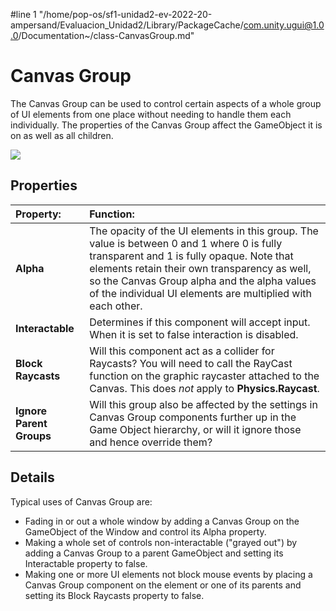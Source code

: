 #line 1 "/home/pop-os/sf1-unidad2-ev-2022-20-ampersand/Evaluacion_Unidad2/Library/PackageCache/com.unity.ugui@1.0.0/Documentation~/class-CanvasGroup.md"
# Canvas Group

The Canvas Group can be used to control certain aspects of a whole group of UI elements from one place without needing to handle them each individually. The properties of the Canvas Group affect the GameObject it is on as well as all children.

![](images/UI_CanvasGroupInspector.png)

## Properties

|**Property:** |**Function:** |
|:---|:---|
|**Alpha** | The opacity of the UI elements in this group. The value is between 0 and 1 where 0 is fully transparent and 1 is fully opaque. Note that elements retain their own transparency as well, so the Canvas Group alpha and the alpha values of the individual UI elements are multiplied with each other. |
|**Interactable** | Determines if this component will accept input.  When it is set to false interaction is disabled. |
|**Block Raycasts** | Will this component act as a collider for Raycasts? You will need to call the RayCast function on the graphic raycaster attached to the Canvas.  This does _not_ apply to **Physics.Raycast**. |
|**Ignore Parent Groups** | Will this group also be affected by the settings in Canvas Group components further up in the Game Object hierarchy, or will it ignore those and hence override them? |

## Details

Typical uses of Canvas Group are:

* Fading in or out a whole window by adding a Canvas Group on the GameObject of the Window and control its Alpha property.
* Making a whole set of controls non-interactable ("grayed out") by adding a Canvas Group to a parent GameObject and setting its Interactable property to false.
* Making one or more UI elements not block mouse events by placing a Canvas Group component on the element or one of its parents and setting its Block Raycasts property to false.
